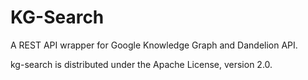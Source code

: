 KG-Search
==========

A REST API wrapper for Google Knowledge Graph and Dandelion API.

kg-search is distributed under the Apache License, version 2.0.



